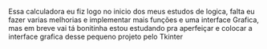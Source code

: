 Essa calculadora eu fiz logo no inicio dos meus estudos de logica, falta eu fazer varias melhorias e implementar mais funções e uma interface Grafica, mas em breve vai tá bonitinha
estou estudando pra aperfeiçar e colocar a interface grafica desse pequeno projeto pelo Tkinter 
